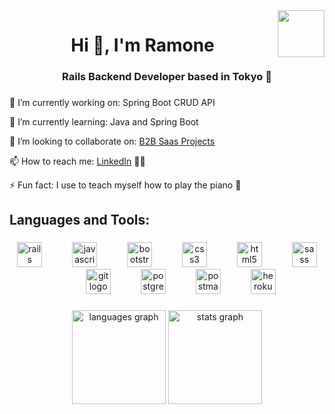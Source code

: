<img align="right" height="75" src="https://media0.giphy.com/media/v1.Y2lkPTc5MGI3NjExNDJvbWJsNDhkbjhsbmhlOHJiMGdxamRuMmJ2dzVibzVybTh3a3h5cCZlcD12MV9pbnRlcm5hbF9naWZfYnlfaWQmY3Q9Zw/3oEjHQn7PBRvy9A5mE/giphy.gif"  />

###

<h1 align="center">Hi 👋, I'm Ramone</h1>

###

<h3 align="center">Rails Backend Developer based in Tokyo 🗾</h3>

###

🔭 I’m currently working on: Spring Boot CRUD API

🌱 I’m currently learning: Java and Spring Boot

👯 I’m looking to collaborate on: [B2B Saas Projects](https://sumatosoft.com/blog/35-best-saas-ideas-examples)

📫 How to reach me: [LinkedIn](https://www.linkedin.com/in/ramone-robertson/) 👍🏾

⚡ Fun fact: I use to teach myself how to play the piano 🎹

###

<h2 align="left">Languages and Tools:</h2>

###

<div align="center">
  <img src="https://cdn.jsdelivr.net/gh/devicons/devicon/icons/rails/rails-plain-wordmark.svg" height="40" alt="rails logo"  />
  <img width="40" />
  <img src="https://cdn.jsdelivr.net/gh/devicons/devicon/icons/javascript/javascript-plain.svg" height="40" alt="javascript logo"  />
  <img width="40" />
  <img src="https://cdn.jsdelivr.net/gh/devicons/devicon/icons/bootstrap/bootstrap-original-wordmark.svg" height="40" alt="bootstrap logo"  />
  <img width="40" />
  <img src="https://cdn.jsdelivr.net/gh/devicons/devicon/icons/css3/css3-plain-wordmark.svg" height="40" alt="css3 logo"  />
  <img width="40" />
  <img src="https://cdn.jsdelivr.net/gh/devicons/devicon/icons/html5/html5-plain-wordmark.svg" height="40" alt="html5 logo"  />
  <img width="40" />
  <img src="https://cdn.jsdelivr.net/gh/devicons/devicon/icons/sass/sass-original.svg" height="40" alt="sass logo"  />
  <img width="40" />
  <img src="https://cdn.jsdelivr.net/gh/devicons/devicon/icons/git/git-plain-wordmark.svg" height="40" alt="git logo"  />
  <img width="40" />
  <img src="https://cdn.jsdelivr.net/gh/devicons/devicon/icons/postgresql/postgresql-plain-wordmark.svg" height="40" alt="postgresql logo"  />
  <img width="40" />
  <img src="https://skillicons.dev/icons?i=postman" height="40" alt="postman logo"  />
  <img width="40" />
  <img src="https://cdn.jsdelivr.net/gh/devicons/devicon/icons/heroku/heroku-plain-wordmark.svg" height="40" alt="heroku logo"  />
</div>

###

<div align="center">
  <img src="https://github-readme-stats.vercel.app/api/top-langs?username=ramonerobertson&locale=en&hide_title=false&layout=compact&card_width=320&langs_count=6&theme=github_dark&hide_border=false&order=2" height="150" alt="languages graph"  />
  <img src="https://github-readme-stats.vercel.app/api?username=ramonerobertson&hide_title=false&hide_rank=false&show_icons=true&include_all_commits=true&count_private=true&disable_animations=false&theme=github_dark&locale=en&hide_border=false&order=1" height="150" alt="stats graph"  />
</div>

###
